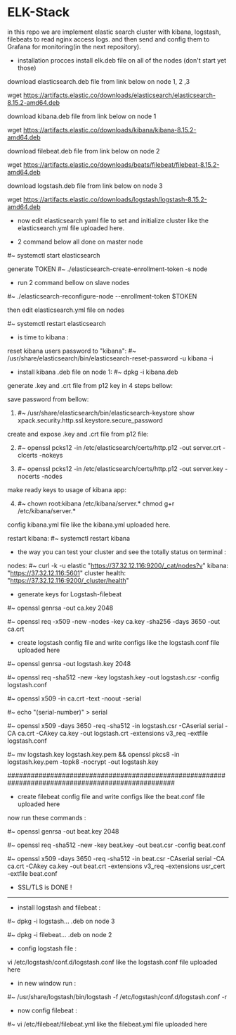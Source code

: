 # ELK-Stack
in this repo we are implement elastic search cluster with kibana, logstash, filebeats to read nginx access logs. and then send and config them to Grafana for monitoring(in the next repository).

- installation procces
install elk.deb file on all of the nodes (don't start yet those)

download elasticsearch.deb file from link below on node 1, 2 ,3

wget https://artifacts.elastic.co/downloads/elasticsearch/elasticsearch-8.15.2-amd64.deb

download kibana.deb file from link below on node 1

wget https://artifacts.elastic.co/downloads/kibana/kibana-8.15.2-amd64.deb

download filebeat.deb file from link below on node 2 

wget https://artifacts.elastic.co/downloads/beats/filebeat/filebeat-8.15.2-amd64.deb

download logstash.deb file from link below on node 3

wget https://artifacts.elastic.co/downloads/logstash/logstash-8.15.2-amd64.deb


- now edit elasticsearch yaml file to set and initialize cluster like the elasticsearch.yml file uploaded here.


- 2 command below all done on master node

#~ systemctl start elasticsearch

generate TOKEN  #~ ./elasticsearch-create-enrollment-token -s node

- run 2 command bellow on slave nodes

#~ ./elasticsearch-reconfigure-node --enrollment-token $TOKEN

then edit elasticsearch.yml file on nodes 

#~ systemctl restart elasticsearch

- is time to kibana : 

reset kibana users password to "kibana":  #~ /usr/share/elasticsearch/bin/elasticsearch-reset-password -u kibana -i

- install kibana .deb file on node 1:   #~ dpkg -i kibana.deb

generate .key and .crt file from p12 key in 4 steps bellow:

save password from bellow:  

1. #~ /usr/share/elasticsearch/bin/elasticsearch-keystore show xpack.security.http.ssl.keystore.secure_password  

create and expose .key and .crt file from p12 file:  

2. #~ openssl pcks12 -in /etc/elasticsearch/certs/http.p12 -out server.crt -clcerts -nokeys 

3. #~ openssl pcks12 -in /etc/elasticsearch/certs/http.p12 -out server.key -nocerts -nodes

make ready keys to usage of kibana app:

4. #~ chown root:kibana /etc/kibana/server.* chmod g+r /etc/kibana/server.*

config kibana.yml file like the kibana.yml uploaded here.

restart kibana:  #~ systemctl restart kibana

- the way you can test your cluster and see the totally status on terminal :

nodes: #~ curl -k -u elastic "https://37.32.12.116:9200/_cat/nodes?v"          kibana: "https://37.32.12.116:5601"      cluster health: "https://37.32.12.116:9200/_cluster/health"

- generate keys for Logstash-filebeat

#~ openssl genrsa -out ca.key 2048

#~ openssl req -x509 -new -nodes -key ca.key -sha256 -days 3650 -out ca.crt


- create logstash config file and write configs like the logstash.conf file uploaded here

#~ openssl genrsa -out logstash.key 2048

#~ openssl req -sha512 -new -key logstash.key -out logstash.csr -config logstash.conf

#~ openssl x509 -in ca.crt -text -noout  -serial

#~ echo "(serial-number)" > serial

#~ openssl x509 -days 3650 -req -sha512 -in logstash.csr -CAserial serial -CA ca.crt -CAkey ca.key -out logstash.crt -extensions v3_req -extfile logstash.conf

#~ mv logstash.key logstash.key.pem && openssl pkcs8 -in logstash.key.pem -topk8 -nocrypt -out logstash.key


###################################################################################################


- create filebeat config file and write configs like the beat.conf file uploaded here

now run these commands :

#~ openssl genrsa -out beat.key  2048

#~ openssl req -sha512 -new -key beat.key -out beat.csr -config beat.conf

#~ openssl x509 -days 3650 -req -sha512 -in beat.csr -CAserial serial -CA ca.crt -CAkey ca.key -out beat.crt -extensions v3_req -extensions usr_cert  -extfile beat.conf

- SSL/TLS is DONE !

***************************************************************************************************

- install logstash and filebeat :

#~ dpkg -i logstash... .deb    on node 3

#~ dpkg -i filebeat... .deb    on node 2

- config logstash file :

vi /etc/logstash/conf.d/logstash.conf like the logstash.conf file uploaded here


- in new window run :

#~ /usr/share/logstash/bin/logstash -f /etc/logstash/conf.d/logstash.conf -r 

- now config filebeat :

#~ vi /etc/filebeat/filebeat.yml      like the filebeat.yml file uploaded here 
